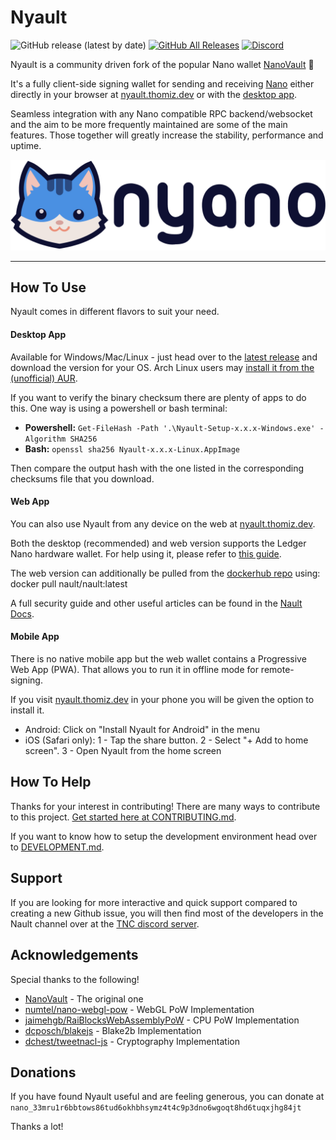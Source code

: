 # Nyault

![GitHub release (latest by date)](https://img.shields.io/github/v/release/jeanouina/Nyault)
[![GitHub All Releases](https://img.shields.io/github/downloads/jeanouina/Nyault/total)](https://github.com/jeanouina/Nyault/releases/latest)
[![Discord](https://img.shields.io/badge/discord-join%20chat-orange.svg?logo=discord&color=7289DA)](https://discord.nanocenter.org)

Nyault is a community driven fork of the popular Nano wallet [NanoVault](https://github.com/cronoh/nanovault) 💙

It's a fully client-side signing wallet for sending and receiving [Nano](https://github.com/nanocurrency/nano-node/) either directly in your browser at [nyault.thomiz.dev](https://nyault.thomiz.dev) or with the [desktop app](https://github.com/jeanouina/Nyault/releases/latest).

Seamless integration with any Nano compatible RPC backend/websocket and the aim to be more frequently maintained are some of the main features. Those together will greatly increase the stability, performance and uptime.

![Nyault Screenshot](/src/assets/img/preview.png)
___

## How To Use
Nyault comes in different flavors to suit your need.
#### Desktop App
Available for Windows/Mac/Linux - just head over to the [latest release](https://github.com/jeanouina/Nyault/releases/latest) and download the version for your OS. Arch Linux users may [install it from the (unofficial) AUR](https://aur.archlinux.org/packages/nault-bin/).

If you want to verify the binary checksum there are plenty of apps to do this. One way is using a powershell or bash terminal:

* **Powershell:** `Get-FileHash -Path '.\Nyault-Setup-x.x.x-Windows.exe' -Algorithm SHA256`
* **Bash:** `openssl sha256 Nyault-x.x.x-Linux.AppImage`

Then compare the output hash with the one listed in the corresponding checksums file that you download.

#### Web App
You can also use Nyault from any device on the web at [nyault.thomiz.dev](https://nyault.thomiz.dev).

Both the desktop (recommended) and web version supports the Ledger Nano hardware wallet. For help using it, please refer to [this guide](https://docs.nault.cc/2020/08/04/ledger-guide.html).

The web version can additionally be pulled from the [dockerhub repo](https://hub.docker.com/r/nault/nault) using: docker pull nault/nault:latest

A full security guide and other useful articles can be found in the [Nault Docs](https://docs.nault.cc).

#### Mobile App
There is no native mobile app but the web wallet contains a Progressive Web App (PWA). That allows you to run it in offline mode for remote-signing.

If you visit [nyault.thomiz.dev](https://nyault.thomiz.dev) in your phone you will be given the option to install it.

* Android: Click on "Install Nyault for Android" in the menu
* iOS (Safari only): 1 - Tap the share button. 2 - Select "+ Add to home screen". 3 - Open Nyault from the home screen

## How To Help

Thanks for your interest in contributing! There are many ways to contribute to this project. [Get started here at CONTRIBUTING.md](CONTRIBUTING.md).

If you want to know how to setup the development environment head over to [DEVELOPMENT.md](DEVELOPMENT.md).

## Support

If you are looking for more interactive and quick support compared to creating a new Github issue, you will then find most of the developers in the Nault channel over at the [TNC discord server](https://discord.nanocenter.org/).

## Acknowledgements

Special thanks to the following!

- [NanoVault](https://github.com/cronoh/nanovault) - The original one
- [numtel/nano-webgl-pow](https://github.com/numtel/nano-webgl-pow) - WebGL PoW Implementation
- [jaimehgb/RaiBlocksWebAssemblyPoW](https://github.com/jaimehgb/RaiBlocksWebAssemblyPoW) - CPU PoW Implementation
- [dcposch/blakejs](https://github.com/dcposch/blakejs) - Blake2b Implementation
- [dchest/tweetnacl-js](https://github.com/dchest/tweetnacl-js) - Cryptography Implementation

## Donations

If you have found Nyault useful and are feeling generous, you can donate at
`nano_33mru1r6bbtows86tud6okhbhsymz4t4c9p3dno6wgoqt8hd6tuqxjhg84jt`

Thanks a lot!
